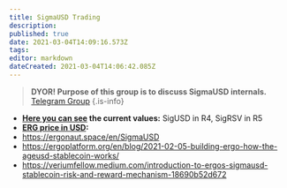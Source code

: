```yaml
---
title: SigmaUSD Trading
description: 
published: true
date: 2021-03-04T14:09:16.573Z
tags: 
editor: markdown
dateCreated: 2021-03-04T14:06:42.085Z
---
```


> **DYOR! Purpose of this group is to discuss SigmaUSD internals.**
> [Telegram Group](https://t.me/SigmaUSD)
{.is-info}


- **[Here you can see](https://api.ergoplatform.com/api/v1/boxes/unspent/byTokenId/027e094309e6a3055a7ddfe49238ac9d99c4fd1edaaea33d4c47f86becd1f08f?limit=100) the current values:** SigUSD in R4, SigRSV in R5
- **[ERG price in USD](https://erg-usd-ergo-oracle.emurgo.io/frontendData):**
- https://ergonaut.space/en/SigmaUSD
- https://ergoplatform.org/en/blog/2021-02-05-building-ergo-how-the-ageusd-stablecoin-works/
- https://veriumfellow.medium.com/introduction-to-ergos-sigmausd-stablecoin-risk-and-reward-mechanism-18690b52d672